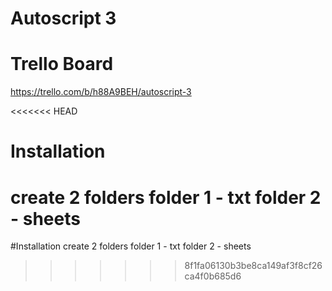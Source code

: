 # Autoscript 3

# Trello Board
https://trello.com/b/h88A9BEH/autoscript-3

<<<<<<< HEAD
# Installation 
create 2 folders 
folder 1 - txt 
folder 2 - sheets
=======
#Installation
create 2 folders
folder 1 - txt
folder 2 - sheets
>>>>>>> 8f1fa06130b3be8ca149af3f8cf26ca4f0b685d6
